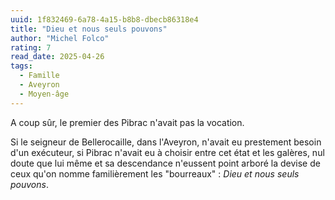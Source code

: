 ```yaml
---
uuid: 1f832469-6a78-4a15-b8b8-dbecb86318e4
title: "Dieu et nous seuls pouvons"
author: "Michel Folco"
rating: 7
read_date: 2025-04-26
tags:
  - Famille
  - Aveyron
  - Moyen-âge
---
```


A coup sûr, le premier des Pibrac n'avait pas la vocation.

Si le seigneur de Bellerocaille, dans l'Aveyron, n'avait eu prestement besoin d'un exécuteur, si Pibrac n'avait eu à choisir entre cet état et les galères, nul doute que lui même et sa descendance n'eussent point arboré la devise de ceux qu'on nomme familièrement les "bourreaux" : _Dieu et nous seuls pouvons_.

